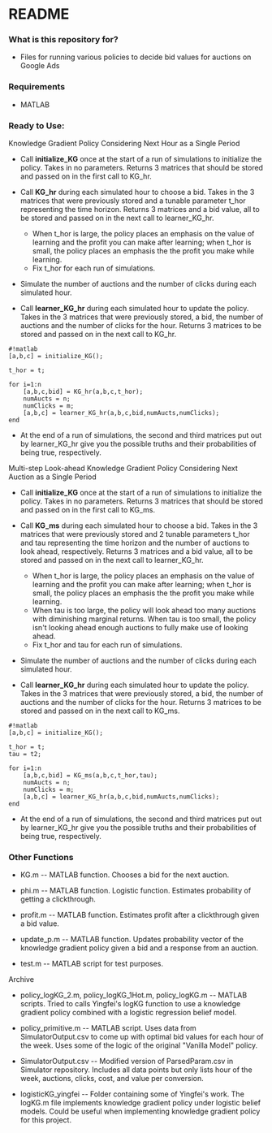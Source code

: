 # README #

### What is this repository for? ###

* Files for running various policies to decide bid values for auctions on Google Ads

### Requirements ###
 
* MATLAB

### Ready to Use: ###

Knowledge Gradient Policy Considering Next Hour as a Single Period

* Call **initialize_KG** once at the start of a run of simulations to initialize the policy. Takes in no parameters. Returns 3 matrices that should be stored and passed on in the first call to KG_hr. 

* Call **KG_hr** during each simulated hour to choose a bid. Takes in the 3 matrices that were previously stored and a tunable parameter t_hor representing the time horizon. Returns 3 matrices and a bid value, all to be stored and passed on in the next call to learner_KG_hr.
     * When t_hor is large, the policy places an emphasis on the value of learning and the profit you can make after learning; when t_hor is small, the policy places an emphasis the the profit you make while learning.
     * Fix t_hor for each run of simulations.

* Simulate the number of auctions and the number of clicks during each simulated hour.

* Call **learner_KG_hr** during each simulated hour to update the policy. Takes in the 3 matrices that were previously stored, a bid, the number of auctions and the number of clicks for the hour. Returns 3 matrices to be stored and passed on in the next call to KG_hr.

```
#!matlab
[a,b,c] = initialize_KG();

t_hor = t;

for i=1:n
    [a,b,c,bid] = KG_hr(a,b,c,t_hor);
    numAucts = n;
    numClicks = m;
    [a,b,c] = learner_KG_hr(a,b,c,bid,numAucts,numClicks);
end
```

* At the end of a run of simulations, the second and third matrices put out by learner_KG_hr give you the possible truths and their probabilities of being true, respectively. 

Multi-step Look-ahead Knowledge Gradient Policy Considering Next Auction as a Single Period

* Call **initialize_KG** once at the start of a run of simulations to initialize the policy. Takes in no parameters. Returns 3 matrices that should be stored and passed on in the first call to KG_ms. 

* Call **KG_ms** during each simulated hour to choose a bid. Takes in the 3 matrices that were previously stored and 2 tunable parameters t_hor and tau representing the time horizon and the number of auctions to look ahead, respectively. Returns 3 matrices and a bid value, all to be stored and passed on in the next call to learner_KG_hr.
     * When t_hor is large, the policy places an emphasis on the value of learning and the profit you can make after learning; when t_hor is small, the policy places an emphasis the the profit you make while learning.
     * When tau is too large, the policy will look ahead too many auctions with diminishing marginal returns. When tau is too small, the policy isn't looking ahead enough auctions to fully make use of looking ahead. 
     * Fix t_hor and tau for each run of simulations.

* Simulate the number of auctions and the number of clicks during each simulated hour.

* Call **learner_KG_hr** during each simulated hour to update the policy. Takes in the 3 matrices that were previously stored, a bid, the number of auctions and the number of clicks for the hour. Returns 3 matrices to be stored and passed on in the next call to KG_ms.

```
#!matlab
[a,b,c] = initialize_KG();

t_hor = t;
tau = t2;

for i=1:n
    [a,b,c,bid] = KG_ms(a,b,c,t_hor,tau);
    numAucts = n;
    numClicks = m;
    [a,b,c] = learner_KG_hr(a,b,c,bid,numAucts,numClicks);
end
```
* At the end of a run of simulations, the second and third matrices put out by learner_KG_hr give you the possible truths and their probabilities of being true, respectively. 

### Other Functions ###

* KG.m -- MATLAB function. Chooses a bid for the next auction.

* phi.m -- MATLAB function. Logistic function. Estimates probability of getting a clickthrough.

* profit.m -- MATLAB function. Estimates profit after a clickthrough given a bid value.

* update_p.m -- MATLAB function. Updates probability vector of the knowledge gradient policy given a bid and a response from an auction.

* test.m -- MATLAB script for test purposes. 

Archive

* policy_logKG_2.m, policy_logKG_1Hot.m, policy_logKG.m -- MATLAB scripts. Tried to calls Yingfei's logKG function to use a knowledge gradient policy combined with a logistic regression belief model. 

* policy_primitive.m -- MATLAB script. Uses data from SimulatorOutput.csv to come up with optimal bid values for each hour of the week. Uses some of the logic of the original "Vanilla Model" policy.

* SimulatorOutput.csv -- Modified version of ParsedParam.csv in Simulator repository. Includes all data points but only lists hour of the week, auctions, clicks, cost, and value per conversion.

* logisticKG_yingfei -- Folder containing some of Yingfei's work. The logKG.m file implements knowledge gradient policy under logistic belief models. Could be useful when implementing knowledge gradient policy for this project.